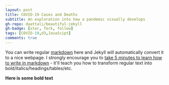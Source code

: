 ```yaml
---
layout: post
title: COVID-19 Cases and Deaths
subtitle: An exploration into how a pandemic visually develops
gh-repo: daattali/beautiful-jekyll
gh-badge: [star, fork, follow]
tags: [COVID-19,d3,JavaScipt]
comments: true
---
```


You can write regular [markdown](http://markdowntutorial.com/) here and Jekyll will automatically convert it to a nice webpage.  I strongly encourage you to [take 5 minutes to learn how to write in markdown](http://markdowntutorial.com/) - it'll teach you how to transform regular text into bold/italics/headings/tables/etc.

**Here is some bold text**
